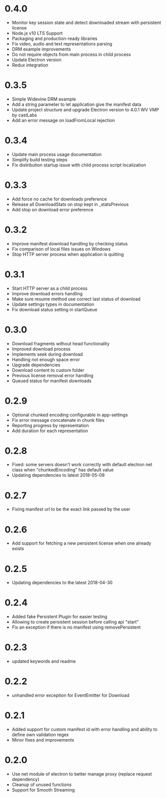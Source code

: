 # 0.4.0
 * Monitor key session state and detect downloaded stream with persistent license
 * Node.js v10 LTS Support
 * Packaging and production-ready libraries
 * Fix video, audio and text representations parsing
 * DRM example improvements
 * Do not require objects from main process in child process
 * Update Electron version
 * Redux integration

# 0.3.5
 * Simple Widevine DRM example
 * Add a string parameter to let application give the manifest data
 * Update project structure and upgrade Electron version to 4.0.1 WV VMP by castLabs
 * Add an error message on loadFromLocal rejection

# 0.3.4
 * Update main process usage documentation
 * Simplify build testing steps
 * Fix distribution startup issue with child process script localization

# 0.3.3
 * Add force no cache for downloads preference
 * Release all DownloadStats on stop kept in _statsPrevious
 * Add stop on download error preference

# 0.3.2
 * Improve manifest download handling by checking status
 * Fix comparison of local files issues on Windows
 * Stop HTTP server process when application is quitting

# 0.3.1
 * Start HTTP server as a child process
 * Improve download errors handling
 * Make sure resume method use correct last status of download
 * Update settings types in documentation
 * Fix download status setting in startQueue

# 0.3.0
 * Download fragments without head functionality
 * Improved download process 
 * Implements seek during download
 * Handling not enough space error
 * Upgrade dependencies
 * Download content to custom folder
 * Previous license removal error handling
 * Queued status for manifest downloads

# 0.2.9
 * Optional chunked encoding configurable in app-settings
 * Fix error message concatenate in chunk files
 * Reporting progress by representation
 * Add duration for each representation

# 0.2.8
 * Fixed: some servers doesn't work correctly with default electron net class when "chunkedEncoding" has default value
 * Updating dependencies to latest 2018-05-09
 
# 0.2.7
 * Fixing manifest url to be the exact link passed by the user

# 0.2.6
 * Add support for fetching a new persistent license when one already exists
 
# 0.2.5
 * Updating dependencies to the latest 2018-04-30
 
# 0.2.4
 * Added fake Persistent Plugin for easier testing
 * Allowing to create persistent session before calling api "start"
 * Fix an exception if there is no manifest using removePersistent 
 
# 0.2.3
 * updated keywords and readme 
 
# 0.2.2
 * unhandled error exception for EventEmitter for Download
 
# 0.2.1
 * Added support for custom manifest id with error handling and ability to define own validation regex 
 * Minor fixes and improvements 
 
# 0.2.0
 * Use net module of electron to better manage proxy (replace request dependency)
 * Cleanup of unused functions
 * Support for Smooth Streaming
